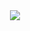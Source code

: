 <div align="center">
  <a href="https://MSR506.github.io/ohhh/">
    <img src="https://img.shields.io/badge/•_‎ _ _‎ _‎ _‎‎ _‎ _‎ _‎ _OPEN_REPO_MENU_‎ _‎ _‎ _‎‎ _ _‎ _‎ _‎‎ _•-5c6bc0">
  </a>
</div>
